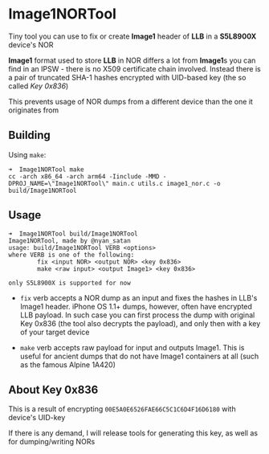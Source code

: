 # Image1NORTool

Tiny tool you can use to fix or create **Image1** header of **LLB** in a **S5L8900X** device's NOR

**Image1** format used to store **LLB** in NOR differs a lot from **Image1**s you can find in an IPSW - there is no X509 certificate chain involved. Instead there is a pair of truncated SHA-1 hashes encrypted with UID-based key (the so called *Key 0x836*)

This prevents usage of NOR dumps from a different device than the one it originates from

## Building

Using `make`:

```
➜  Image1NORTool make
cc -arch x86_64 -arch arm64 -Iinclude -MMD -DPROJ_NAME=\"Image1NORTool\" main.c utils.c image1_nor.c -o build/Image1NORTool
```

## Usage

```
➜  Image1NORTool build/Image1NORTool 
Image1NORTool, made by @nyan_satan
usage: build/Image1NORTool VERB <options>
where VERB is one of the following:
        fix <input NOR> <output NOR> <key 0x836>
        make <raw input> <output Image1> <key 0x836>

only S5L8900X is supported for now
```

* `fix` verb accepts a NOR dump as an input and fixes the hashes in LLB's Image1 header. iPhone OS 1.1+ dumps, however, often have encrypted LLB payload. In such case you can first process the dump with original Key 0x836 (the tool also decrypts the payload), and only then with a key of your target device

* `make` verb accepts raw payload for input and outputs Image1. This is useful for ancient dumps that do not have Image1 containers at all (such as the famous Alpine 1A420)

## About Key 0x836

This is a result of encrypting `00E5A0E6526FAE66C5C1C6D4F16D6180` with device's UID-key

If there is any demand, I will release tools for generating this key, as well as for dumping/writing NORs
